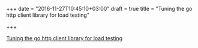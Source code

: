 +++
date = "2016-11-27T10:45:10+03:00"
draft = true
title = "Tuning the go http client library for load testing"

+++

<p><a href="http://tleyden.github.io/blog/2016/11/21/tuning-the-go-http-client-library-for-load-testing">Tuning the go http client library for load testing</a></p>
